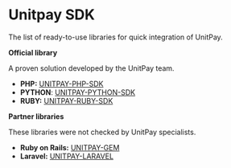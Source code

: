 # Unitpay SDK

The list of ready-to-use libraries for quick integration of UnitPay.

**Official library**

A proven solution developed by the UnitPay team.

* **PHP:** [UNITPAY-PHP-SDK](https://github.com/unitpay/php-sdk)
* **PYTHON**: [UNITPAY-PYTHON-SDK](https://github.com/unitpay/python-sdk)
* **RUBY:** [UNITPAY-RUBY-SDK](https://github.com/unitpay/ruby-sdk)

**Partner libraries**

These libraries were not checked by UnitPay specialists.

* **Ruby on Rails:** [UNITPAY-GEM](https://github.com/unitpayService/rails-unitpay)
* **Laravel:** [UNITPAY-LARAVEL](https://github.com/unitpayService/laravel-unitpay)

